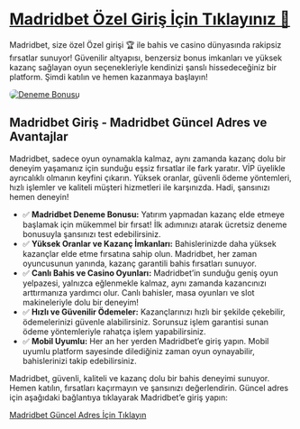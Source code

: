 <h1><a href="https://t.me/+vT5xydT9LLBlMzA0" title="Madridbet Özel Giriş İçin Tıklayınız">Madridbet Özel Giriş İçin Tıklayınız 🚀</a></h1>
<p>Madridbet, size özel Özel girişi 🏆 ile bahis ve casino dünyasında rakipsiz fırsatlar sunuyor! Güvenilir altyapısı, benzersiz bonus imkanları ve yüksek kazanç sağlayan oyun seçenekleriyle kendinizi şanslı hissedeceğiniz bir platform. Şimdi katılın ve hemen kazanmaya başlayın!</p>
<a href="https://t.me/+vT5xydT9LLBlMzA0" title="Deneme Bonusu">
    <img src="https://i.ibb.co/5K7Ks6w/zzzz3.gif" alt="Deneme Bonusu" style="max-width:100%; height:auto; border-radius:8px;">
</a>
<div class="description">
    <h2>Madridbet Giriş - Madridbet Güncel Adres ve Avantajlar</h2>
    <p>Madridbet, sadece oyun oynamakla kalmaz, aynı zamanda kazanç dolu bir deneyim yaşamanız için sunduğu eşsiz fırsatlar ile fark yaratır. VİP üyelikle ayrıcalıklı olmanın keyfini çıkarın. Yüksek oranlar, güvenli ödeme yöntemleri, hızlı işlemler ve kaliteli müşteri hizmetleri ile karşınızda. Hadi, şansınızı hemen deneyin!</p>
    <ul>
        <li>✅ <strong>Madridbet Deneme Bonusu:</strong> Yatırım yapmadan kazanç elde etmeye başlamak için mükemmel bir fırsat! İlk adımınızı atarak ücretsiz deneme bonusuyla şansınızı test edebilirsiniz.</li>
        <li>✅ <strong>Yüksek Oranlar ve Kazanç İmkanları:</strong> Bahislerinizde daha yüksek kazançlar elde etme fırsatına sahip olun. Madridbet, her zaman oyuncusunun yanında, kazanç garantili bahis fırsatları sunuyor.</li>
        <li>✅ <strong>Canlı Bahis ve Casino Oyunları:</strong> Madridbet’in sunduğu geniş oyun yelpazesi, yalnızca eğlenmekle kalmaz, aynı zamanda kazancınızı arttırmanıza yardımcı olur. Canlı bahisler, masa oyunları ve slot makineleriyle dolu bir deneyim!</li>
        <li>✅ <strong>Hızlı ve Güvenilir Ödemeler:</strong> Kazançlarınızı hızlı bir şekilde çekebilir, ödemelerinizi güvenle alabilirsiniz. Sorunsuz işlem garantisi sunan ödeme yöntemleriyle rahatça işlem yapabilirsiniz.</li>
        <li>✅ <strong>Mobil Uyumlu:</strong> Her an her yerden Madridbet’e giriş yapın. Mobil uyumlu platform sayesinde dilediğiniz zaman oyun oynayabilir, bahislerinizi takip edebilirsiniz.</li>
    </ul>
    <p>Madridbet, güvenli, kaliteli ve kazanç dolu bir bahis deneyimi sunuyor. Hemen katılın, fırsatları kaçırmayın ve şansınızı değerlendirin. Güncel adres için aşağıdaki bağlantıya tıklayarak Madridbet’e giriş yapın:</p>
    <a href="https://t.me/+vT5xydT9LLBlMzA0" title="Madridbet Güncel Adres">Madridbet Güncel Adres İçin Tıklayın</a>
</div>
